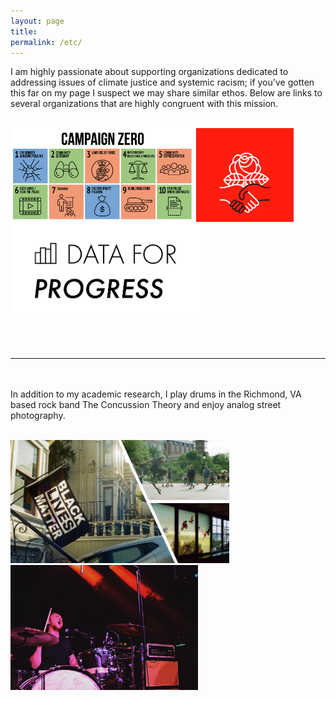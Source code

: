 ```yaml
---
layout: page
title:
permalink: /etc/
---
```


<script src="../assets/index.js"></script>

I am highly passionate about supporting organizations dedicated to addressing issues of climate justice and systemic racism; if you've gotten this far on my page I suspect we may share similar ethos. Below are links to several organizations that are highly congruent with this mission.
<br> <br>

<div class="etc-container">
  <a href="https://www.joincampaignzero.org/" target=_blank><img src="/images/11.png" height=150vw></a>
  <a href="https://www.dsausa.org/" target=_blank class="etc-link"><img src="/images/10.png" height=150vw></a>
  <a href="https://www.dataforprogress.org/" target=_blank><img src="/images/12.png" height=150vw></a>
</div>

<br> <br>

------------------------

<br> <br>
In addition to my academic research, I play drums in the Richmond, VA based rock band The Concussion Theory and enjoy analog street photography.

<br>

<div class="etc-container">
  <a href="http://www.instagram.com/human_cactus/" target=_blank><img src="/images/07.jpg" width=350px class="etc-link"></a>
  <a href="http://www.theconcussiontheory.bandcamp.com" target=_blank><img src="/images/04.jpg" width=300px class="etc-link"></a>
</div>
